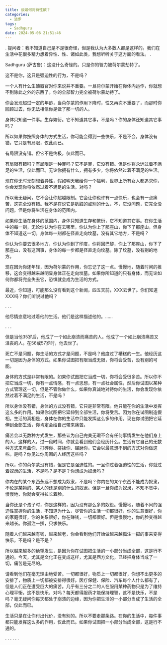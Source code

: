 ```yaml
---
title: 谈如何对待性欲？
categories:
  - 进步
tags:
  - Sadhguru
date: 2024-05-06 21:51:46
---
```

.
提问者：我不知道自己是不是很奇怪，但是我认为大多数人都是这样的。我们在生活中花很多精力想着异性、性、诸如此类，我想听听关于这方面的看法。
.

Sadhguru (萨古鲁)：这没什么奇怪的。只是你的智力被荷尔蒙劫持了。

这不是你，这只是强迫性的行为，不是吗？

一个人有什么生殖器官对你来说并不重要。一旦荷尔蒙开始在你体内运作，你就想不到除此之外的东西了。你的全部智力完全被荷尔蒙劫持了。 

你会发现超过一定的年龄，当荷尔蒙的作用下降时，性又再次不重要了，而那时你回顾过去，你无法相信你是做了那一切的人。

身体只知道一件事。生存繁衍。它不知道其它事，不是吗？你的身体还知道其它事吗？

所以如果你按照身体的方式生活，你可能会得到一些快乐，不是不会，身体没有错，它只是有局限，仅此而已。

有局限没有错。但它不是终极，仅此而已。

有局限有错吗？有局限是一种罪吗？它不是罪，它没有错。但是你将永远过着不满足的生活，仅此而已。无论你拥有什么，拥有多少，你将依然过着不满足的生活。

现在你无时无刻想着异性，假如明天我给你一个福利，世界上所有女人都追求你，你会发现你将依然过着不满足的生活。对吗？

所以毫无疑问，它不会让你超越限制。它会让你也许有一点快乐，也会有一点痛苦，这完全没有错。我不是在说它是肮脏的或别的什么，不，它没问题，它完全没问题。但是你将生活在身体的范围内。

如果你生活在身体的范围内，身体只知道生存和繁衍，它不知道其它事。在你生活中的每一刻，无论你认为你在去哪里，你认为你上了那座山，你下了那座山，但身体不知道这一切。身体每一刻都在径直走向坟墓，没有其它地方，不是吗？

你认为你要去很多地方，你认为你到了印度，你将回巴黎，你上了那座山，你下了那座山，没有这回事，身体的每一步都是径直走向坟墓。除了坟墓，没有别的地方。

现在因为你还年轻，因为荷尔蒙的作用，你忘记了这一点。慢慢地，随着时间的推移，这会变得越来越明显身体正在走向坟墓。如果你所知道的只有身体，而无论如何你都将完全失去它，恐惧就会成为生活的方式。

最近，你知道，可能那么没有看到这个新闻，四五天前，XXX去世了。你们知道XXX吗？你们听说过他吗？

.
.
.

他尽情恣意地过着他的生活。他们是这样描述他的。……

.
.
.

但是当他35岁后，他成了一个如此崩溃而痛苦的人。他成了一个如此崩溃痛苦又沮丧的人。在56或57岁时，他去世了。

死亡不是问题，你生活的方式才是问题，不是吗？他度过了糟糕的一生。他经历这一切是因为身体的方式。如果你试图把有限当成无限，你将会受苦，没有别的可能。

身体的方式是非常有限的。如果你试图把它当成一切，你将会受很多苦。所以你不把它当成一切，你有一点情感，有一点思想，有一点社会属性，然后你试图以某种方式管理这一切，但是不管你做什么，如果你真诚地对待你的生活，你会发现你依然过着不满足的生活，不是吗？

所以身体没有错，身体的方式没有错，它只是非常有限。他只能在你的生活中发挥这么多的作用。如果你试图把它延伸到全部生活，你将受苦。因为你在试图制造假相。生活的真相是，身体在你的生活中只能发挥这么多的作用。现在你试图把它延伸到全部生活，你肯定会给自己带来痛苦。

痛苦会以无数种方式发生，那些认为自己完美无瑕不会有任何事情发生在他们身上的人，这样的人，过一段时间，你就会看到他们会经历什么。生活有它自己的无数种方式来弯曲你、打碎你、搓揉你、碾磨你，它会以最意想不到的方式对你做这些。是吗？你见过你周围的人经历这些吗？

所以，你的荷尔蒙没有错，但是它是强迫性的。一旦你过着强迫性的生活，你就过着奴隶的生活，不是吗？是不是？你想成为奴隶吗？

你内在的某个东西永远不想成为奴隶，不是吗？你内在的某个东西不能成为奴隶，不论是某物的、某人的还是别的什么的奴隶。但是一旦你成为奴隶，不知不觉中，慢慢地，你就会变得拉长着脸。

当你还是个孩子时，你是这样的，因为没有那么多的奴役。慢慢地，随着不同的强迫性掌握你的生活，不知道为什么，尽管你的生活一切都很好，你的生意很好，你的家庭很好，你的关系很好，你在赚钱，一切都很好。但是慢慢地，你的脸变得越来越长。你孤注一掷，只求快乐。

随着人们越来越有钱，越来越老，你会看到他们开始做越来越孤注一掷的事来变得快乐，不是吗？是不是？

所以越来越多的绝望发生，是因为你在试图把生活的一小部分当成全部，这是行不通的。今天，尤其是文化正在变成这样，尤其是西方文化，已经把身体当成了一切，痛苦是无尽的。

请看到他们在毫无理由地受苦。一切都很好，物质上一切都很好，你想不出更多的安排了，物质上一切都被安排得很好。医疗保健、保险、汽车每个人什么都有了，但是人们正在遭受巨大的痛苦。几乎有三分之二的人在服用某种药物只是为了维持心理平衡，这不是快乐，对吗？每天都得服药才能保持理智，这不是快乐，不是吗？毫无疑问你每天都处于崩溃的边缘，因为你把生活的一小部分当成了生活的全部，仅此而已。

生活只是在让你付出代价，没有别的。所以不要走那条路。在你的生活中，每件事都只能发挥这么多的作用，仅此而已。如果你试图把一小部分当成全部，这是行不通的。

.
.
.
.
.
.